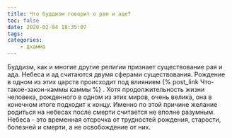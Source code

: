 ```yaml
---
title: Что буддизм говорит о рае и аде?
toc: false
date: 2020-02-04 18:35:07
tags:
categories:
	- дхамма
---
```


Буддизм, как и многие другие религии признает существование рая и ада. Небеса и ад считаются двумя сферами существования. Рождение в одном из этих царств происходит под влиянием {% post_link Что-такое-закон-каммы каммы %} . Хотя продолжительность жизни человека, рожденного в одном из этих миров, очень велика, она в конечном итоге подходит к концу. Именно по этой причине желание родиться на небесах после смерти считается не вполне разумным. Небеса - это временная отсрочка от трудностей рождения, старости, болезней и смерти, а не освобождение от них.
